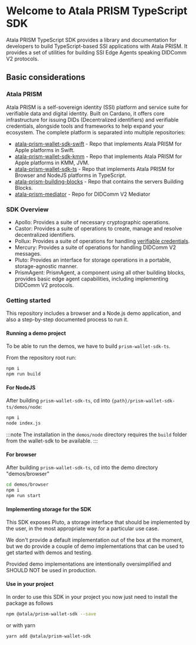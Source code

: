 # Welcome to Atala PRISM TypeScript SDK

Atala PRISM TypeScript SDK provides a library and documentation for developers to build
TypeScript-based SSI applications with Atala PRISM. It provides a set of
utilities for building SSI Edge Agents speaking DIDComm V2 protocols.

## Basic considerations

### Atala PRISM

Atala PRISM is a self-sovereign identity (SSI) platform and service suite for
verifiable data and digital identity. Built on Cardano, it offers core
infrastructure for issuing DIDs (Decentralized identifiers) and verifiable
credentials, alongside tools and frameworks to help expand your ecosystem.
The complete platform is separated into multiple repositories:

- [atala-prism-wallet-sdk-swift](https://github.com/input-output-hk/atala-prism-wallet-sdk-swift) - Repo that implements Atala PRISM for Apple platforms in Swift.
- [atala-prism-wallet-sdk-kmm](https://github.com/input-output-hk/atala-prism-wallet-sdk-kmm) - Repo that implements Atala PRISM for Apple platforms in KMM, JVM.
- [atala-prism-wallet-sdk-ts](https://github.com/input-output-hk/atala-prism-wallet-sdk-ts) - Repo that implements Atala PRISM for Browser and NodeJS platforms in TypeScript.
- [atala-prism-building-blocks](https://github.com/hyperledger-labs/open-enterprise-agent) - Repo that contains the servers Building Blocks.
- [atala-prism-mediator](https://github.com/input-output-hk/atala-prism-mediator) - Repo for DIDComm V2 Mediator

### SDK Overview

- Apollo: Provides a suite of necessary cryptographic operations.
- Castor: Provides a suite of operations to create, manage and resolve decentralized identifiers.
- Pollux: Provides a suite of operations for handling [verifiable credentials](https://github.com/input-output-hk/atala-prism-docs/blob/main/documentation/docs/concepts/glossary.md#verifiable-credentials).
- Mercury: Provides a suite of operations for handling DIDComm V2 messages.
- Pluto: Provides an interface for storage operations in a portable, storage-agnostic manner.
- PrismAgent: PrismAgent, a component using all other building blocks, provides basic edge agent capabilities, including implementing DIDComm V2 protocols.

### Getting started

This repository includes a browser and a Node.js demo application, and also a step-by-step documented process to run it.

#### Running a demo project

To be able to run the demos, we have to build `prism-wallet-sdk-ts`.

From the repository root run:


```bash
npm i
npm run build
```

#### For NodeJS

After building `prism-wallet-sdk-ts`, cd into `{path}/prism-wallet-sdk-ts/demos/node`:

```bash
npm i
node index.js
```

:::note
The installation in the `demos/node` directory requires the `build` folder from the wallet-sdk to be available.
:::

#### For browser

After building `prism-wallet-sdk-ts`, cd into the demo directory "demos/browser"

```bash
cd demos/browser
npm i
npm run start
```

#### Implementing storage for the SDK
This SDK exposes Pluto, a storage interface that should be implemented by the user, in the most appropriate way for a particular use case.

We don't provide a default implementation out of the box at the moment, but we do provide a couple of demo implementations that can be used to get started with demos and testing. 

Provided demo implementations are intentionally oversimplified and SHOULD NOT be used in production. 

#### Use in your project
In order to use this SDK in your project you now just need to install the package as follows

```bash
npm @atala/prism-wallet-sdk --save
```

or with yarn

```bash
yarn add @atala/prism-wallet-sdk
```